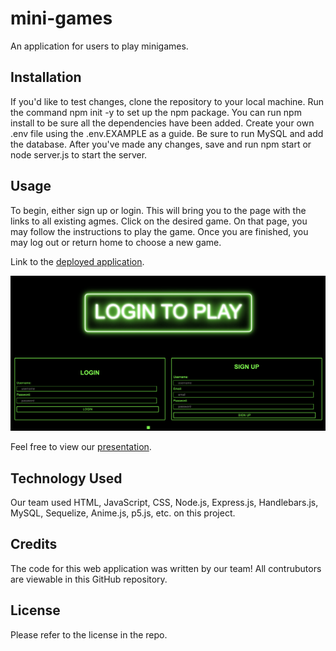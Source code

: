 # mini-games
An application for users to play minigames. 

## Installation

If you'd like to test changes, clone the repository to your local machine. Run the command npm init -y to set up the npm package. You can run npm install to be sure all the dependencies have been added. Create your own .env file using the .env.EXAMPLE as a guide. Be sure to run MySQL and add the database. After you've made any changes, save and run npm start or node server.js to start the server. 

## Usage

To begin, either sign up or login. This will bring you to the page with the links to all existing agmes. Click on the desired game. On that page, you may follow the instructions to play the game. Once you are finished, you may log out or return home to choose a new game.

Link to the [deployed application](https://mini-games-5df9d3c11dc2.herokuapp.com/).

![Screenshot](./public/images/minigames-screenshot.png)

Feel free to view our [presentation](https://docs.google.com/presentation/d/1uXGAsZX1iox5nNKlR4yhMaLiMzbcKpC1bY6TUNqmsoA/edit?usp=sharing).

## Technology Used

Our team used HTML, JavaScript, CSS, Node.js, Express.js, Handlebars.js, MySQL, Sequelize, Anime.js, p5.js, etc. on this project. 

## Credits
The code for this web application was written by our team! All contrubutors are viewable in this GitHub repository.

## License

Please refer to the license in the repo.